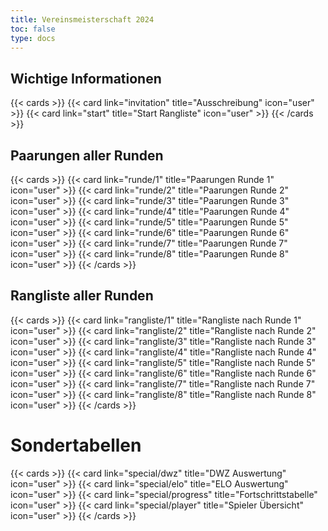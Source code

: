 ```yaml
---
title: Vereinsmeisterschaft 2024
toc: false
type: docs
---
```



## Wichtige Informationen 
{{< cards >}}
  {{< card link="invitation" title="Ausschreibung" icon="user" >}}
  {{< card link="start" title="Start Rangliste" icon="user" >}}
{{< /cards >}}
## Paarungen aller Runden 

{{< cards >}}
  {{< card link="runde/1" title="Paarungen Runde 1" icon="user" >}}
  {{< card link="runde/2" title="Paarungen Runde 2" icon="user" >}}
  {{< card link="runde/3" title="Paarungen Runde 3" icon="user" >}}
  {{< card link="runde/4" title="Paarungen Runde 4" icon="user" >}}
  {{< card link="runde/5" title="Paarungen Runde 5" icon="user" >}}
  {{< card link="runde/6" title="Paarungen Runde 6" icon="user" >}}
  {{< card link="runde/7" title="Paarungen Runde 7" icon="user" >}}
  {{< card link="runde/8" title="Paarungen Runde 8" icon="user" >}}
{{< /cards >}}

## Rangliste aller Runden 

{{< cards >}}
  {{< card link="rangliste/1" title="Rangliste nach Runde 1" icon="user" >}}
  {{< card link="rangliste/2" title="Rangliste nach Runde 2" icon="user" >}}
  {{< card link="rangliste/3" title="Rangliste nach Runde 3" icon="user" >}}
  {{< card link="rangliste/4" title="Rangliste nach Runde 4" icon="user" >}}
  {{< card link="rangliste/5" title="Rangliste nach Runde 5" icon="user" >}}
  {{< card link="rangliste/6" title="Rangliste nach Runde 6" icon="user" >}}
  {{< card link="rangliste/7" title="Rangliste nach Runde 7" icon="user" >}}
  {{< card link="rangliste/8" title="Rangliste nach Runde 8" icon="user" >}}
{{< /cards >}}


# Sondertabellen
{{< cards >}}
  {{< card link="special/dwz" title="DWZ Auswertung" icon="user" >}}
  {{< card link="special/elo" title="ELO Auswertung" icon="user" >}}
  {{< card link="special/progress" title="Fortschrittstabelle" icon="user" >}}
  {{< card link="special/player" title="Spieler Übersicht" icon="user" >}}
{{< /cards >}}